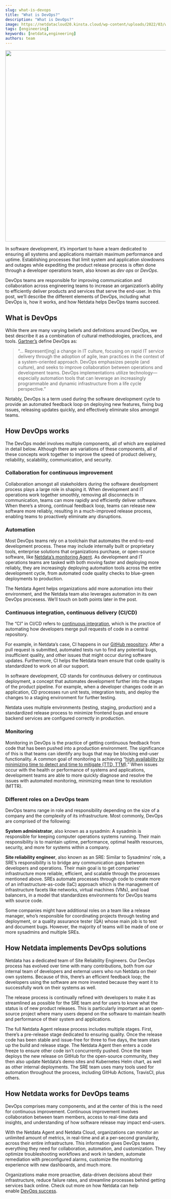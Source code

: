 ```yaml
---
slug: what-is-devops
title: "What is DevOps?"
description: "What is DevOps?"
image: https://netdatacloud20.kinsta.cloud/wp-content/uploads/2022/03/what-is-devops.png
tags: [engineering]
keywords: [netdata,engineering]
authors: team
---
```


<!--truncate-->

<img class="alignnone size-full wp-image-16550" src="https://netdatacloud20.kinsta.cloud/wp-content/uploads/2022/03/what-is-devops.png" alt="" width="1024" height="600" />

In software development, it’s important to have a team dedicated to ensuring all systems and applications maintain maximum performance and uptime. Establishing processes that limit system and application slowdowns and outages while expediting the product release process is often done through a developer operations team, also known as <em>dev ops</em> or <em>DevOps</em>.

DevOps teams are responsible for improving communication and collaboration across engineering teams to increase an organization’s ability to efficiently deliver products and services that serve the end-user. In this post, we’ll describe the different elements of DevOps, including what DevOps is, how it works, and how Netdata helps DevOps teams succeed.
<h2>What is DevOps</h2>
While there are many varying beliefs and definitions around DevOps, we best describe it as a combination of cultural methodologies, practices, and tools. <a href="https://www.gartner.com/en/information-technology/glossary/devops" target="_blank" rel="noopener noreferrer">Gartner’s</a> define DevOps as:
<blockquote>“… Represent[ing] a change in IT culture, focusing on rapid IT service delivery through the adoption of agile, lean practices in the context of a system-oriented approach. DevOps emphasizes people (and culture), and seeks to improve collaboration between operations and development teams. DevOps implementations utilize technology— especially automation tools that can leverage an increasingly programmable and dynamic infrastructure from a life cycle perspective.”</blockquote>
Notably, DevOps is a term used during the software development cycle to provide an automated feedback loop on deploying new features, fixing bug issues, releasing updates quickly, and effectively eliminate silos amongst teams.
<h2>How DevOps works</h2>
The DevOps model involves multiple components, all of which are explained in detail below. Although there are variations of these components, all of these concepts work together to improve the speed of product delivery, reliability, scalability, communication, and security.
<h3>Collaboration for continuous improvement</h3>
Collaboration amongst all stakeholders during the software development process plays a large role in shaping it. When development and IT operations work together smoothly, removing all disconnects in communication, teams can more rapidly and efficiently deliver software. When there’s a strong, continual feedback loop, teams can release new software more reliably, resulting in a much-improved release process, enabling teams to proactively eliminate any disruptions.
<h3>Automation</h3>
Most DevOps teams rely on a toolchain that automates the end-to-end development process. These may include internally built or proprietary tools, enterprise solutions that organizations purchase, or open-source software, like <a href="https://staging-www.netdata.cloud/agent/" target="_blank" rel="noopener noreferrer">Netdata’s monitoring Agent</a>. As development and IT operations teams are tasked with both moving faster and deploying more reliably, they are increasingly deploying automation tools across the entire development cycle, from automated code quality checks to blue-green deployments to production.

The Netdata Agent helps organizations add more automation into their environment, and the Netdata team also leverages automation in its own DevOps procesess. We’ll touch on both points later in the post.
<h3>Continuous integration, continuous delivery (CI/CD)</h3>
The “CI” in CI/CD refers to <a href="https://www.atlassian.com/continuous-delivery/continuous-integration">continuous integration</a>, which is the practice of automating how developers merge pull requests of code in a central repository.

For example, in Netdata’s case, CI happens in our <a href="https://github.com/netdata/netdata" target="_blank" rel="noopener noreferrer">GitHub repository</a>. After a pull request is submitted, automated tests run to find any potential bugs, insufficient quality, and other issues that might occur during software updates. Furthermore, CI helps the Netdata team ensure that code quality is standardized to work on all our support.

In software development, CD stands for continuous delivery or continuous deployment, a concept that automates development further into the stages of the product pipeline. For example, when a developer changes code in an application, CD processes run unit tests, integration tests, and deploy the changes to a staging environment for further testing.

Netdata uses multiple environments (testing, staging, production) and a standardized release process to minimize frontend bugs and ensure backend services are configured correctly in production.
<h3>Monitoring</h3>
Monitoring in DevOps is the practice of getting continuous feedback from code that has been pushed into a production environment. The significance of this is that teams can identify any bugs that may be blocking end-user functionality. A common goal of monitoring is achieving “<a href="https://docs.microsoft.com/en-us/azure/devops/learn/what-is-monitoring" target="_blank" rel="noopener noreferrer">high availability by minimizing time to detect and time to mitigate (TTD, TTM)</a>.” When issues occur with the health or performance of systems and applications, development teams are able to more quickly diagnose and resolve the issues with automated monitoring, minimizing mean time to resolution (MTTR).
<h3>Different roles on a DevOps team</h3>
DevOps teams range in role and responsibility depending on the size of a company and the complexity of its infrastructure. Most commonly, DevOps are comprised of the following:

<strong>System administrator</strong>, also known as a sysadmin: A sysadmin is responsible for keeping computer operations systems running. Their main responsibility is to maintain uptime, performance, optimal health resources, security, and more for systems within a company.

<strong>Site reliability engineer</strong>, also known as an SRE: Similar to Sysadmins’ role, a SRE’s responsibility is to bridge any communication gaps between developers and operations. Their main goal is to get companies’ infrastructure more reliable, efficient, and scalable through the processes mentioned above. SREs automate processes through code to create more of an infrastructure-as-code (IaC) approach which is the management of infrastructure facets like networks, virtual machines (VMs), and load balancers, in a model that standardizes environments for DevOps teams with source code.

Some companies might have additional roles on a team like a release manager, who’s responsible for coordinating projects through testing and deployment, or a quality assurance tester (QA) whose main job is to test and document bugs. However, the majority of teams will be made of one or more sysadmins and multiple SREs.
<h2>How Netdata implements DevOps solutions</h2>
Netdata has a dedicated team of Site Reliability Engineers. Our DevOps process has evolved over time with many contributions, both from our internal team of developers and external users who run Netdata on their own systems. Because of this, there’s an efficient feedback loop; the developers using the software are more invested because they want it to successfully work on their systems as well.

The release process is continually refined with developers to make it as streamlined as possible for the SRE team and for users to know what the status is of new product releases. This is particularly important as an open-source project where many users depend on the software to maintain health and performance of their system and applications.

The full Netdata Agent release process includes multiple stages. First, there’s a pre-release stage dedicated to ensuring quality. Once the release code has been stable and issue-free for three to five days, the team stars up the build and release stage. The Netdata Agent then enters a code freeze to ensure other code isn’t concurrently pushed. Once the team deploys the new release on GitHub for the open-source community, they then also update Netdata’s demo sites and Kubernetes Helm chart, as well as other internal deployments. The SRE team uses many tools used for automation throughout the process, including GitHub Actions, TravisCI, plus others.
<h2>How Netdata works for DevOps teams</h2>
DevOps comprises many components, and at the center of this is the need for continuous improvement. Continuous improvement involves collaboration between team members, access to real-time data and insights, and understanding of how software release may impact end-users.

With the Netdata Agent and Netdata Cloud, organizations can monitor an unlimited amount of metrics, in real-time and at a per-second granularity, across their entire infrastructure. This information gives DevOps teams everything they need for collaboration, automation, and customization. They optimize troubleshooting workflows and work in tandem, automate remediation with preconfigured alarms, customize the monitoring experience with new dashboards, and much more.

Organizations make more proactive, data-driven decisions about their infrastructure, reduce failure rates, and streamline processes behind getting services back online. Check out more on how Netdata can help enable <a href="https://staging-www.netdata.cloud/devops-with-netdata/" target="_blank" rel="noopener noreferrer">DevOps success</a>.